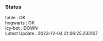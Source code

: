 ### Status


table : OK  
hogwarts : OK  
icy-bot : DOWN  
Latest Update : 2023-12-04 21:06:25.233107
